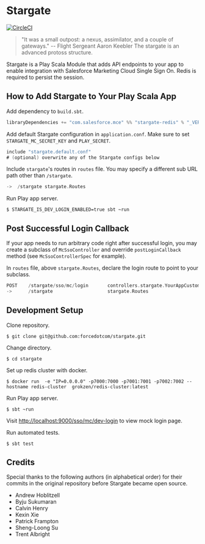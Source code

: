 # Stargate

[![CircleCI](https://circleci.com/gh/forcedotcom/stargate.svg?style=svg)](https://circleci.com/gh/forcedotcom/stargate)

> "It was a small outpost: a nexus, assimilator, and a couple of gateways." -- Flight Sergeant Aaron Keebler
> The stargate is an advanced protoss structure.

Stargate is a Play Scala Module that adds API endpoints to your app to enable integration with Salesforce Marketing Cloud Single Sign On. Redis is required to persist the session.

## How to Add Stargate to Your Play Scala App

Add dependency to `build.sbt`.
```scala
libraryDependencies += "com.salesforce.mce" %% "stargate-redis" % "_VERSION_"
```

Add default Stargate configuration in `application.conf`. Make sure to set `STARGATE_MC_SECRET_KEY` and `PLAY_SECRET`.
```scala
include "stargate.default.conf"
# (optional) overwrite any of the Stargate configs below
```

Include `stargate`'s routes in `routes` file. You may specify a different sub URL path other than `/stargate`.

```scala
->  /stargate stargate.Routes
```

Run Play app server.

```shell
$ STARGATE_IS_DEV_LOGIN_ENABLED=true sbt ~run
```

## Post Successful Login Callback

If your app needs to run arbitrary code right after successful login,
you may create a subclass of `McSsoController` and override `postLoginCallback` method
(see `McSsoControllerSpec` for example).

In `routes` file, above `stargate.Routes`, declare the login route to point to your subclass.

```scala
POST    /stargate/sso/mc/login       controllers.stargate.YourAppCustomMcSsoController.login
->      /stargate                    stargate.Routes
```

## Development Setup

Clone repository.

```shell
$ git clone git@github.com:forcedotcom/stargate.git
```

Change directory.

```shell
$ cd stargate
```

Set up redis cluster with docker.

```shell
$ docker run  -e "IP=0.0.0.0" -p7000:7000 -p7001:7001 -p7002:7002 --hostname redis-cluster  grokzen/redis-cluster:latest
```

Run Play app server.

```shell
$ sbt ~run
```

Visit [http://localhost:9000/sso/mc/dev-login](http://localhost:9000/sso/mc/dev-login) to view mock login page.

Run automated tests.

```shell
$ sbt test
```

## Credits

Special thanks to the following authors (in alphabetical order) for their commits in the original repository
before Stargate became open source.

* Andrew Hoblitzell
* Byju Sukumaran
* Calvin Henry
* Kexin Xie
* Patrick Frampton
* Sheng-Loong Su
* Trent Albright
